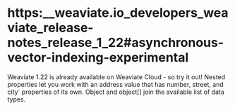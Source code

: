 # https:\_\_weaviate.io_developers_weaviate_release-notes_release_1_22#asynchronous-vector-indexing-experimental

Weaviate 1.22 is already available on Weaviate Cloud - so try it out! Nested properties let you work with an address value that has number, street, and city\` properties of its own. Object and object\[\] join the available list of data types.

